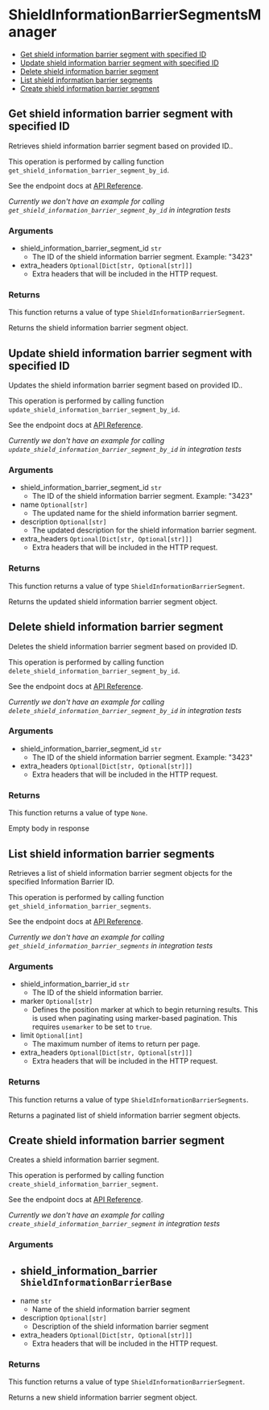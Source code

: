 # ShieldInformationBarrierSegmentsManager

- [Get shield information barrier segment with specified ID](#get-shield-information-barrier-segment-with-specified-id)
- [Update shield information barrier segment with specified ID](#update-shield-information-barrier-segment-with-specified-id)
- [Delete shield information barrier segment](#delete-shield-information-barrier-segment)
- [List shield information barrier segments](#list-shield-information-barrier-segments)
- [Create shield information barrier segment](#create-shield-information-barrier-segment)

## Get shield information barrier segment with specified ID

Retrieves shield information barrier segment based on provided ID..

This operation is performed by calling function `get_shield_information_barrier_segment_by_id`.

See the endpoint docs at
[API Reference](https://developer.box.com/reference/get-shield-information-barrier-segments-id/).

_Currently we don't have an example for calling `get_shield_information_barrier_segment_by_id` in integration tests_

### Arguments

- shield_information_barrier_segment_id `str`
  - The ID of the shield information barrier segment. Example: "3423"
- extra_headers `Optional[Dict[str, Optional[str]]]`
  - Extra headers that will be included in the HTTP request.

### Returns

This function returns a value of type `ShieldInformationBarrierSegment`.

Returns the shield information barrier segment object.

## Update shield information barrier segment with specified ID

Updates the shield information barrier segment based on provided ID..

This operation is performed by calling function `update_shield_information_barrier_segment_by_id`.

See the endpoint docs at
[API Reference](https://developer.box.com/reference/put-shield-information-barrier-segments-id/).

_Currently we don't have an example for calling `update_shield_information_barrier_segment_by_id` in integration tests_

### Arguments

- shield_information_barrier_segment_id `str`
  - The ID of the shield information barrier segment. Example: "3423"
- name `Optional[str]`
  - The updated name for the shield information barrier segment.
- description `Optional[str]`
  - The updated description for the shield information barrier segment.
- extra_headers `Optional[Dict[str, Optional[str]]]`
  - Extra headers that will be included in the HTTP request.

### Returns

This function returns a value of type `ShieldInformationBarrierSegment`.

Returns the updated shield information barrier segment object.

## Delete shield information barrier segment

Deletes the shield information barrier segment
based on provided ID.

This operation is performed by calling function `delete_shield_information_barrier_segment_by_id`.

See the endpoint docs at
[API Reference](https://developer.box.com/reference/delete-shield-information-barrier-segments-id/).

_Currently we don't have an example for calling `delete_shield_information_barrier_segment_by_id` in integration tests_

### Arguments

- shield_information_barrier_segment_id `str`
  - The ID of the shield information barrier segment. Example: "3423"
- extra_headers `Optional[Dict[str, Optional[str]]]`
  - Extra headers that will be included in the HTTP request.

### Returns

This function returns a value of type `None`.

Empty body in response

## List shield information barrier segments

Retrieves a list of shield information barrier segment objects
for the specified Information Barrier ID.

This operation is performed by calling function `get_shield_information_barrier_segments`.

See the endpoint docs at
[API Reference](https://developer.box.com/reference/get-shield-information-barrier-segments/).

_Currently we don't have an example for calling `get_shield_information_barrier_segments` in integration tests_

### Arguments

- shield_information_barrier_id `str`
  - The ID of the shield information barrier.
- marker `Optional[str]`
  - Defines the position marker at which to begin returning results. This is used when paginating using marker-based pagination. This requires `usemarker` to be set to `true`.
- limit `Optional[int]`
  - The maximum number of items to return per page.
- extra_headers `Optional[Dict[str, Optional[str]]]`
  - Extra headers that will be included in the HTTP request.

### Returns

This function returns a value of type `ShieldInformationBarrierSegments`.

Returns a paginated list of shield information barrier segment objects.

## Create shield information barrier segment

Creates a shield information barrier segment.

This operation is performed by calling function `create_shield_information_barrier_segment`.

See the endpoint docs at
[API Reference](https://developer.box.com/reference/post-shield-information-barrier-segments/).

_Currently we don't have an example for calling `create_shield_information_barrier_segment` in integration tests_

### Arguments

- shield_information_barrier `ShieldInformationBarrierBase`
  -
- name `str`
  - Name of the shield information barrier segment
- description `Optional[str]`
  - Description of the shield information barrier segment
- extra_headers `Optional[Dict[str, Optional[str]]]`
  - Extra headers that will be included in the HTTP request.

### Returns

This function returns a value of type `ShieldInformationBarrierSegment`.

Returns a new shield information barrier segment object.
